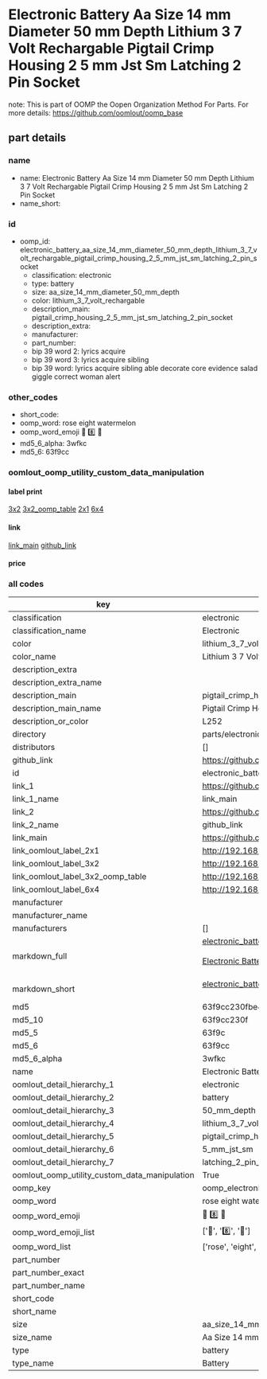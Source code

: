 # Electronic Battery Aa Size 14 mm Diameter 50 mm Depth Lithium 3 7 Volt Rechargable Pigtail Crimp Housing 2 5 mm Jst Sm Latching 2 Pin Socket  

note: This is part of OOMP the Oopen Organization Method For Parts. For more details: https://github.com/oomlout/oomp_base

##  part details





### name
* name: Electronic Battery Aa Size 14 mm Diameter 50 mm Depth Lithium 3 7 Volt Rechargable Pigtail Crimp Housing 2 5 mm Jst Sm Latching 2 Pin Socket
* name_short: 
### id
* oomp_id: electronic_battery_aa_size_14_mm_diameter_50_mm_depth_lithium_3_7_volt_rechargable_pigtail_crimp_housing_2_5_mm_jst_sm_latching_2_pin_socket
  * classification: electronic
  * type: battery
  * size: aa_size_14_mm_diameter_50_mm_depth
  * color: lithium_3_7_volt_rechargable
  * description_main: pigtail_crimp_housing_2_5_mm_jst_sm_latching_2_pin_socket
  * description_extra: 
  * manufacturer: 
  * part_number: 
  * bip 39 word 2: lyrics acquire
  * bip 39 word 3: lyrics acquire sibling
  * bip 39 word: lyrics acquire sibling able decorate core evidence salad giggle correct woman alert

### other_codes
* short_code: 
* oomp_word: rose eight watermelon
* oomp_word_emoji :rose: :eight: :watermelon:
* md5_6_alpha: 3wfkc
* md5_6: 63f9cc






### oomlout_oomp_utility_custom_data_manipulation
#### label print
[3x2](http://192.168.1.245:1112/?label=oomp%203wfkc)
[3x2_oomp_table](http://192.168.1.107:1112/?label=oomp%203wfkc)
[2x1](http://192.168.1.242:1112/?label=oomp%203wfkc)
[6x4](http://192.168.1.55:1112/?label=oomp%203wfkc)    

#### link

[link_main](https://github.com/oomlout/oomlout_oomp_current_version_messy/tree/main/parts/electronic_battery_aa_size_14_mm_diameter_50_mm_depth_lithium_3_7_volt_rechargable_pigtail_crimp_housing_2_5_mm_jst_sm_latching_2_pin_socket) [github_link](https://github.com/oomlout/oomlout_oomp_part_src/tree/main/parts/electronic_battery_aa_size_14_mm_diameter_50_mm_depth_lithium_3_7_volt_rechargable_pigtail_crimp_housing_2_5_mm_jst_sm_latching_2_pin_socket)                             

#### price







### all codes 
| key | value |  
| --- | --- |  
| classification | electronic |  
| classification_name | Electronic |  
| color | lithium_3_7_volt_rechargable |  
| color_name | Lithium 3 7 Volt Rechargable |  
| description_extra |  |  
| description_extra_name |  |  
| description_main | pigtail_crimp_housing_2_5_mm_jst_sm_latching_2_pin_socket |  
| description_main_name | Pigtail Crimp Housing 2 5 mm Jst Sm Latching 2 Pin Socket |  
| description_or_color | L252 |  
| directory | parts/electronic_battery_aa_size_14_mm_diameter_50_mm_depth_lithium_3_7_volt_rechargable_pigtail_crimp_housing_2_5_mm_jst_sm_latching_2_pin_socket |  
| distributors | [] |  
| github_link | https://github.com/oomlout/oomlout_oomp_part_src/tree/main/parts/electronic_battery_aa_size_14_mm_diameter_50_mm_depth_lithium_3_7_volt_rechargable_pigtail_crimp_housing_2_5_mm_jst_sm_latching_2_pin_socket |  
| id | electronic_battery_aa_size_14_mm_diameter_50_mm_depth_lithium_3_7_volt_rechargable_pigtail_crimp_housing_2_5_mm_jst_sm_latching_2_pin_socket |  
| link_1 | https://github.com/oomlout/oomlout_oomp_current_version_messy/tree/main/parts/electronic_battery_aa_size_14_mm_diameter_50_mm_depth_lithium_3_7_volt_rechargable_pigtail_crimp_housing_2_5_mm_jst_sm_latching_2_pin_socket |  
| link_1_name | link_main |  
| link_2 | https://github.com/oomlout/oomlout_oomp_part_src/tree/main/parts/electronic_battery_aa_size_14_mm_diameter_50_mm_depth_lithium_3_7_volt_rechargable_pigtail_crimp_housing_2_5_mm_jst_sm_latching_2_pin_socket |  
| link_2_name | github_link |  
| link_main | https://github.com/oomlout/oomlout_oomp_current_version_messy/tree/main/parts/electronic_battery_aa_size_14_mm_diameter_50_mm_depth_lithium_3_7_volt_rechargable_pigtail_crimp_housing_2_5_mm_jst_sm_latching_2_pin_socket |  
| link_oomlout_label_2x1 | http://192.168.1.242:1112/?label=oomp%203wfkc |  
| link_oomlout_label_3x2 | http://192.168.1.245:1112/?label=oomp%203wfkc |  
| link_oomlout_label_3x2_oomp_table | http://192.168.1.107:1112/?label=oomp%203wfkc |  
| link_oomlout_label_6x4 | http://192.168.1.55:1112/?label=oomp%203wfkc |  
| manufacturer |  |  
| manufacturer_name |  |  
| manufacturers | [] |  
| markdown_full | [electronic_battery_aa_size_14_mm_diameter_50_mm_depth_lithium_3_7_volt_rechargable_pigtail_crimp_housing_2_5_mm_jst_sm_latching_2_pin_socket](https://github.com/oomlout/oomlout_oomp_current_version_messy/tree/main/parts/electronic_battery_aa_size_14_mm_diameter_50_mm_depth_lithium_3_7_volt_rechargable_pigtail_crimp_housing_2_5_mm_jst_sm_latching_2_pin_socket)<br>[](https://github.com/oomlout/oomlout_oomp_current_version_messy/tree/main/parts/electronic_battery_aa_size_14_mm_diameter_50_mm_depth_lithium_3_7_volt_rechargable_pigtail_crimp_housing_2_5_mm_jst_sm_latching_2_pin_socket)<br>[Electronic Battery Aa Size 14 Mm Diameter 50 Mm Depth Lithium 3 7 Volt Rechargable Pigtail Crimp Housing 2 5 Mm Jst Sm Latching 2 Pin Socket](https://github.com/oomlout/oomlout_oomp_current_version_messy/tree/main/parts/electronic_battery_aa_size_14_mm_diameter_50_mm_depth_lithium_3_7_volt_rechargable_pigtail_crimp_housing_2_5_mm_jst_sm_latching_2_pin_socket)<br><br> |  
| markdown_short | [electronic_battery_aa_size_14_mm_diameter_50_mm_depth_lithium_3_7_volt_rechargable_pigtail_crimp_housing_2_5_mm_jst_sm_latching_2_pin_socket](https://github.com/oomlout/oomlout_oomp_current_version_messy/tree/main/parts/electronic_battery_aa_size_14_mm_diameter_50_mm_depth_lithium_3_7_volt_rechargable_pigtail_crimp_housing_2_5_mm_jst_sm_latching_2_pin_socket)<br><br> |  
| md5 | 63f9cc230fbe49b8c11c80058f408c2b |  
| md5_10 | 63f9cc230f |  
| md5_5 | 63f9c |  
| md5_6 | 63f9cc |  
| md5_6_alpha | 3wfkc |  
| name | Electronic Battery Aa Size 14 mm Diameter 50 mm Depth Lithium 3 7 Volt Rechargable Pigtail Crimp Housing 2 5 mm Jst Sm Latching 2 Pin Socket |  
| oomlout_detail_hierarchy_1 | electronic |  
| oomlout_detail_hierarchy_2 | battery |  
| oomlout_detail_hierarchy_3 | 50_mm_depth |  
| oomlout_detail_hierarchy_4 | lithium_3_7_volt_rechargable |  
| oomlout_detail_hierarchy_5 | pigtail_crimp_housing_2 |  
| oomlout_detail_hierarchy_6 | 5_mm_jst_sm |  
| oomlout_detail_hierarchy_7 | latching_2_pin_socket |  
| oomlout_oomp_utility_custom_data_manipulation | True |  
| oomp_key | oomp_electronic_battery_aa_size_14_mm_diameter_50_mm_depth_lithium_3_7_volt_rechargable_pigtail_crimp_housing_2_5_mm_jst_sm_latching_2_pin_socket |  
| oomp_word | rose eight watermelon |  
| oomp_word_emoji | :rose: :eight: :watermelon: |  
| oomp_word_emoji_list | [':rose:', ':eight:', ':watermelon:'] |  
| oomp_word_list | ['rose', 'eight', 'watermelon'] |  
| part_number |  |  
| part_number_exact |  |  
| part_number_name |  |  
| short_code |  |  
| short_name |  |  
| size | aa_size_14_mm_diameter_50_mm_depth |  
| size_name | Aa Size 14 mm Diameter 50 mm Depth |  
| type | battery |  
| type_name | Battery |  
